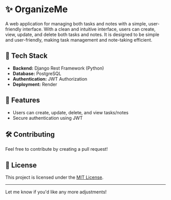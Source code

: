 # ✨ OrganizeMe

A web application for managing both tasks and notes with a simple, user-friendly interface. With a clean and intuitive interface, users can create, view, update, and delete both tasks and notes. It is designed to be simple and user-friendly, making task management and note-taking efficient.

## 🔧 Tech Stack
- **Backend:** Django Rest Framework (Python)
- **Database:** PostgreSQL
- **Authentication:** JWT Authorization
- **Deployment:** Render

## 📅 Features
- Users can create, update, delete, and view tasks/notes
- Secure authentication using JWT


## 🛠️ Contributing
Feel free to contribute by creating a pull request!

## 📜 License
This project is licensed under the [MIT License](LICENSE).

---

Let me know if you'd like any more adjustments!